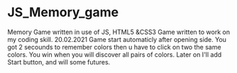 # JS_Memory_game
Memory Game written in use of JS, HTML5 &amp;CSS3
Game written to work on my coding skill. 
20.02.2021
Game start automaticly after opening side.
You got 2 secounds to remember colors then u have to click on two the same colors. You win when you will discover all pairs of colors.
Later on I'll add Start button, and will some futures. 
